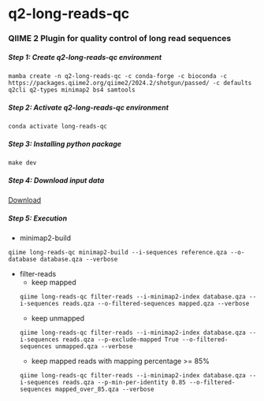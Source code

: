 # q2-long-reads-qc

### QIIME 2 Plugin for quality control of long read sequences



##### Step 1: Create q2-long-reads-qc environment
```shell
mamba create -n q2-long-reads-qc -c conda-forge -c bioconda -c https://packages.qiime2.org/qiime2/2024.2/shotgun/passed/ -c defaults q2cli q2-types minimap2 bs4 samtools
```

##### Step 2: Activate q2-long-reads-qc environment
```shell
conda activate long-reads-qc
```

##### Step 3: Installing python package
```shell
make dev
```

##### Step 4: Download input data
[Download](https://polybox.ethz.ch/index.php/s/Y81jl4JAtPjuKH6)

##### Step 5: Execution

* minimap2-build
```shell
qiime long-reads-qc minimap2-build --i-sequences reference.qza --o-database database.qza --verbose
```

* filter-reads
  - keep mapped
  ```shell
  qiime long-reads-qc filter-reads --i-minimap2-index database.qza --i-sequences reads.qza --o-filtered-sequences mapped.qza --verbose
  ```
  - keep unmapped
  ```shell
  qiime long-reads-qc filter-reads --i-minimap2-index database.qza --i-sequences reads.qza --p-exclude-mapped True --o-filtered-sequences unmapped.qza --verbose
  ```
  - keep mapped reads with mapping percentage >= 85%
  ```shell
  qiime long-reads-qc filter-reads --i-minimap2-index database.qza --i-sequences reads.qza --p-min-per-identity 0.85 --o-filtered-sequences mapped_over_85.qza --verbose
  ```
